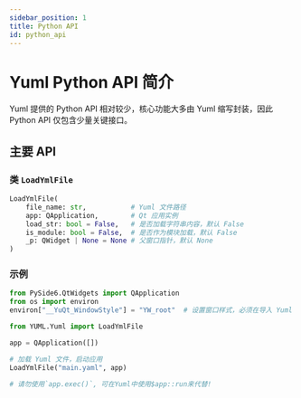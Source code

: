 ```yaml
---
sidebar_position: 1
title: Python API
id: python_api
---
```


# Yuml Python API 简介

Yuml 提供的 Python API 相对较少，核心功能大多由 Yuml 缩写封装，因此 Python API 仅包含少量关键接口。

## 主要 API

### 类 `LoadYmlFile`

```python
LoadYmlFile(
    file_name: str,           # Yuml 文件路径
    app: QApplication,        # Qt 应用实例
    load_str: bool = False,   # 是否加载字符串内容，默认 False
    is_module: bool = False,  # 是否作为模块加载，默认 False
    _p: QWidget | None = None # 父窗口指针，默认 None
)
```

### 示例
```python
from PySide6.QtWidgets import QApplication
from os import environ
environ["__YuQt_WindowStyle"] = "YW_root"  # 设置窗口样式，必须在导入 Yuml 之前

from YUML.Yuml import LoadYmlFile

app = QApplication([])

# 加载 Yuml 文件，启动应用
LoadYmlFile("main.yaml", app)

# 请勿使用`app.exec()`, 可在Yuml中使用$app::run来代替!
```